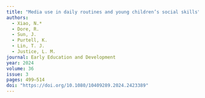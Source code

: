 ```yaml
---
title: "Media use in daily routines and young children’s social skills"
authors:
  - Xiao, N.*
  - Dore, R.
  - Sun, J.
  - Purtell, K.
  - Lin, T. J.
  - Justice, L. M.
journal: Early Education and Development
year: 2024
volume: 36
issue: 3
pages: 499–514
doi: "https://doi.org/10.1080/10409289.2024.2423389"
---
```

